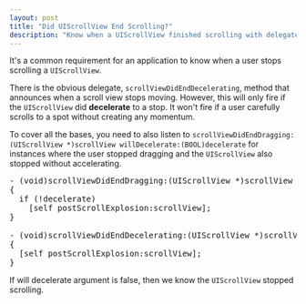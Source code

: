 ```yaml
---
layout: post
title: "Did UIScrollView End Scrolling?"
description: "Know when a UIScrollView finished scrolling with delegate methods."
---
```


It's a common requirement for an application to know when a user stops scrolling a `UIScrollView`.

There is the obvious delegate, `scrollViewDidEndDecelerating`, method that announces when a scroll view stops moving. However, this will only fire if the `UIScrollView` did **decelerate** to a stop. It won't fire if a user carefully scrolls to a spot without creating any momentum.

To cover all the bases, you need to also listen to `scrollViewDidEndDragging:(UIScrollView *)scrollView willDecelerate:(BOOL)decelerate` for instances where the user stopped dragging and the `UIScrollView` also stopped without accelerating.

<pre class="prettyprint lang-c">
- (void)scrollViewDidEndDragging:(UIScrollView *)scrollView willDecelerate:(BOOL)decelerate
{
  if (!decelerate)
    [self postScrollExplosion:scrollView];
}

- (void)scrollViewDidEndDecelerating:(UIScrollView *)scrollView
{
  [self postScrollExplosion:scrollView];
}
</pre>


If will decelerate argument is false, then we know the `UIScrollView` stopped scrolling.